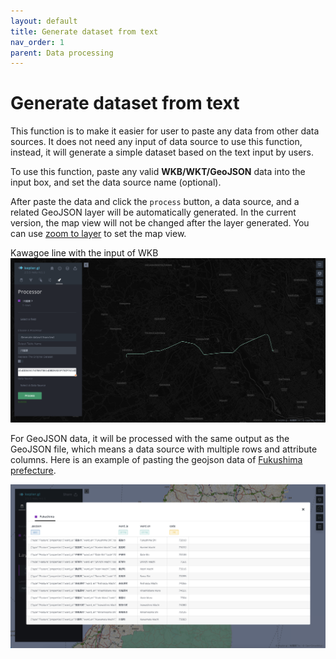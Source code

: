 ```yaml
---
layout: default
title: Generate dataset from text
nav_order: 1 
parent: Data processing
---
```


# Generate dataset from text

This function is to make it easier for user to paste any data from other data sources. It does not need any input of data source to use this function, instead, it will generate a simple dataset based on the text input by users.

To use this function, paste any valid **WKB/WKT/GeoJSON** data into the input box, and set the data source name (optional).

After paste the data and click the `process` button, a data source, and a related GeoJSON layer will be automatically generated. In the current version, the map view will not be changed after the layer generated. You can use [zoom to layer](https://natsuapo.github.io/keplerjis/interaction-main#zoom-to-layer-function) to set the map view. 

Kawagoe line with the input of WKB
![image](../images/kawagoe_line.png)

For GeoJSON data, it will be processed with the same output as the GeoJSON file, which means a data source with multiple rows and attribute columns. Here is an example of pasting the geojson data of [Fukushima prefecture](https://raw.githubusercontent.com/dataofjapan/land/master/fukushima.geojson).

![image](../images/fukushima_geojson.png)




